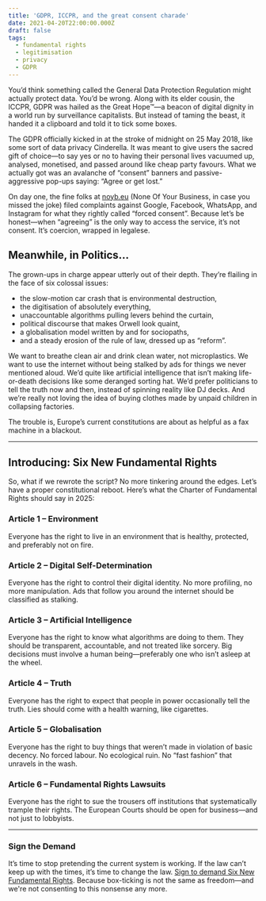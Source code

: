 ```yaml
---
title: 'GDPR, ICCPR, and the great consent charade'
date: 2021-04-20T22:00:00.000Z
draft: false
tags:
  - fundamental rights
  - legitimisation
  - privacy
  - GDPR
---
```


You’d think something called the General Data Protection Regulation might actually protect data. You’d be wrong. Along with its elder cousin, the ICCPR, GDPR was hailed as the Great Hope™—a beacon of digital dignity in a world run by surveillance capitalists. But instead of taming the beast, it handed it a clipboard and told it to tick some boxes.

The GDPR officially kicked in at the stroke of midnight on 25 May 2018, like some sort of data privacy Cinderella. It was meant to give users the sacred gift of choice—to say yes or no to having their personal lives vacuumed up, analysed, monetised, and passed around like cheap party favours. What we actually got was an avalanche of “consent” banners and passive-aggressive pop-ups saying: “Agree or get lost.”

On day one, the fine folks at [noyb.eu](https://noyb.eu/) (None Of Your Business, in case you missed the joke) filed complaints against Google, Facebook, WhatsApp, and Instagram for what they rightly called “forced consent”. Because let’s be honest—when “agreeing” is the only way to access the service, it’s not consent. It’s coercion, wrapped in legalese.

## Meanwhile, in Politics...

The grown-ups in charge appear utterly out of their depth. They’re flailing in the face of six colossal issues:

* the slow-motion car crash that is environmental destruction, 
* the digitisation of absolutely everything, 
* unaccountable algorithms pulling levers behind the curtain, 
* political discourse that makes Orwell look quaint, 
* a globalisation model written by and for sociopaths, 
* and a steady erosion of the rule of law, dressed up as “reform”. 

We want to breathe clean air and drink clean water, not microplastics. We want to use the internet without being stalked by ads for things we never mentioned aloud. We’d quite like artificial intelligence that isn’t making life-or-death decisions like some deranged sorting hat. We’d prefer politicians to tell the truth now and then, instead of spinning reality like DJ decks. And we’re really not loving the idea of buying clothes made by unpaid children in collapsing factories.

The trouble is, Europe’s current constitutions are about as helpful as a fax machine in a blackout.

***

## Introducing: Six New Fundamental Rights

So, what if we rewrote the script? No more tinkering around the edges. Let’s have a proper constitutional reboot. Here’s what the Charter of Fundamental Rights should say in 2025:

### Article 1 – Environment

Everyone has the right to live in an environment that is healthy, protected, and preferably not on fire.

### Article 2 – Digital Self-Determination

Everyone has the right to control their digital identity. No more profiling, no more manipulation. Ads that follow you around the internet should be classified as stalking.

### Article 3 – Artificial Intelligence

Everyone has the right to know what algorithms are doing to them. They should be transparent, accountable, and not treated like sorcery. Big decisions must involve a human being—preferably one who isn’t asleep at the wheel.

### Article 4 – Truth

Everyone has the right to expect that people in power occasionally tell the truth. Lies should come with a health warning, like cigarettes.

### Article 5 – Globalisation

Everyone has the right to buy things that weren’t made in violation of basic decency. No forced labour. No ecological ruin. No “fast fashion” that unravels in the wash.

### Article 6 – Fundamental Rights Lawsuits

Everyone has the right to sue the trousers off institutions that systematically trample their rights. The European Courts should be open for business—and not just to lobbyists.

***

### Sign the Demand

It’s time to stop pretending the current system is working. If the law can’t keep up with the times, it’s time to change the law. [Sign to demand Six New Fundamental Rights](https://you.wemove.eu/campaigns/for-new-fundamental-rights-in-europe). Because box-ticking is not the same as freedom—and we're not consenting to this nonsense any more.
